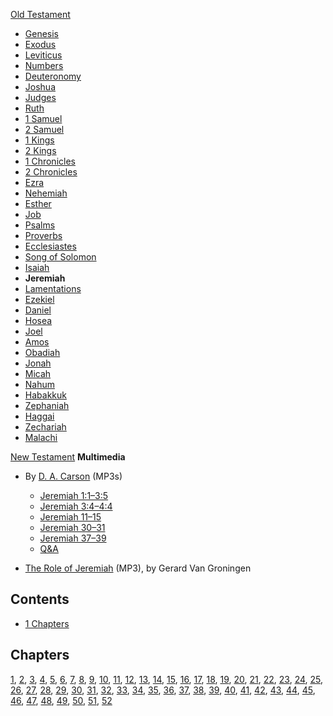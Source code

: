 [Old Testament](Old_Testament "Old Testament")
-   [Genesis](Genesis "Genesis")
-   [Exodus](Book_of_Exodus "Book of Exodus")
-   [Leviticus](Leviticus "Leviticus")
-   [Numbers](Book_of_Numbers "Book of Numbers")
-   [Deuteronomy](Deuteronomy "Deuteronomy")
-   [Joshua](Book_of_Joshua "Book of Joshua")
-   [Judges](Book_of_Judges "Book of Judges")
-   [Ruth](Book_of_Ruth "Book of Ruth")
-   [1 Samuel](Books_of_Samuel "Books of Samuel")
-   [2 Samuel](Books_of_Samuel "Books of Samuel")
-   [1 Kings](Books_of_Kings "Books of Kings")
-   [2 Kings](Books_of_Kings "Books of Kings")
-   [1 Chronicles](Books_of_Chronicles "Books of Chronicles")
-   [2 Chronicles](Books_of_Chronicles "Books of Chronicles")
-   [Ezra](Book_of_Ezra "Book of Ezra")
-   [Nehemiah](Book_of_Nehemiah "Book of Nehemiah")
-   [Esther](Book_of_Esther "Book of Esther")
-   [Job](Book_of_Job "Book of Job")
-   [Psalms](Book_of_Psalms "Book of Psalms")
-   [Proverbs](Book_of_Proverbs "Book of Proverbs")
-   [Ecclesiastes](Ecclesiastes "Ecclesiastes")
-   [Song of Solomon](Song_of_Solomon "Song of Solomon")
-   [Isaiah](Book_of_Isaiah "Book of Isaiah")
-   **Jeremiah**
-   [Lamentations](Book_of_Lamentations "Book of Lamentations")
-   [Ezekiel](Book_of_Ezekiel "Book of Ezekiel")
-   [Daniel](Book_of_Daniel "Book of Daniel")
-   [Hosea](Book_of_Hosea "Book of Hosea")
-   [Joel](Book_of_Joel "Book of Joel")
-   [Amos](Book_of_Amos "Book of Amos")
-   [Obadiah](Book_of_Obadiah "Book of Obadiah")
-   [Jonah](Book_of_Jonah "Book of Jonah")
-   [Micah](Book_of_Micah "Book of Micah")
-   [Nahum](Book_of_Nahum "Book of Nahum")
-   [Habakkuk](Book_of_Habakkuk "Book of Habakkuk")
-   [Zephaniah](Book_of_Zephaniah "Book of Zephaniah")
-   [Haggai](Book_of_Haggai "Book of Haggai")
-   [Zechariah](Book_of_Zechariah "Book of Zechariah")
-   [Malachi](Book_of_Malachi "Book of Malachi")

[New Testament](New_Testament "New Testament")
**Multimedia**

-   By [D. A. Carson](D._A._Carson "D. A. Carson") (MP3s)
    -   [Jeremiah 1:1–3:5](http://www.atthecastle.org.uk/audio/01_Jeremiah_1v1-3v5.mp3)
    -   [Jeremiah 3:4–4:4](http://www.atthecastle.org.uk/audio/02_Jeremiah-3v4-v4v4.mp3)
    -   [Jeremiah 11–15](http://www.atthecastle.org.uk/audio/03_Jeremiah_11-15.mp3)
    -   [Jeremiah 30–31](http://www.atthecastle.org.uk/audio/04_Jeremiah_30-31.mp3)
    -   [Jeremiah 37–39](http://www.atthecastle.org.uk/audio/05_Jeremiah_37-39.mp3)
    -   [Q&A](http://www.atthecastle.org.uk/audio/06_Question_and_Answer_Session.mp3)

-   [The Role of Jeremiah](http://covenantseminary.inmotionhosting.com/OT215_Lecture_17.mp3)
    (MP3), by Gerard Van Groningen

## Contents

-   [1 Chapters](#Chapters)

## Chapters

[1](index.php?title=Jeremiah_1&action=edit&redlink=1 "Jeremiah 1 (page does not exist)"),
[2](index.php?title=Jeremiah_2&action=edit&redlink=1 "Jeremiah 2 (page does not exist)"),
[3](index.php?title=Jeremiah_3&action=edit&redlink=1 "Jeremiah 3 (page does not exist)"),
[4](index.php?title=Jeremiah_4&action=edit&redlink=1 "Jeremiah 4 (page does not exist)"),
[5](index.php?title=Jeremiah_5&action=edit&redlink=1 "Jeremiah 5 (page does not exist)"),
[6](index.php?title=Jeremiah_6&action=edit&redlink=1 "Jeremiah 6 (page does not exist)"),
[7](index.php?title=Jeremiah_7&action=edit&redlink=1 "Jeremiah 7 (page does not exist)"),
[8](index.php?title=Jeremiah_8&action=edit&redlink=1 "Jeremiah 8 (page does not exist)"),
[9](Jeremiah_9 "Jeremiah 9"),
[10](index.php?title=Jeremiah_10&action=edit&redlink=1 "Jeremiah 10 (page does not exist)"),
[11](index.php?title=Jeremiah_11&action=edit&redlink=1 "Jeremiah 11 (page does not exist)"),
[12](index.php?title=Jeremiah_12&action=edit&redlink=1 "Jeremiah 12 (page does not exist)"),
[13](index.php?title=Jeremiah_13&action=edit&redlink=1 "Jeremiah 13 (page does not exist)"),
[14](index.php?title=Jeremiah_14&action=edit&redlink=1 "Jeremiah 14 (page does not exist)"),
[15](index.php?title=Jeremiah_15&action=edit&redlink=1 "Jeremiah 15 (page does not exist)"),
[16](index.php?title=Jeremiah_16&action=edit&redlink=1 "Jeremiah 16 (page does not exist)"),
[17](index.php?title=Jeremiah_17&action=edit&redlink=1 "Jeremiah 17 (page does not exist)"),
[18](index.php?title=Jeremiah_18&action=edit&redlink=1 "Jeremiah 18 (page does not exist)"),
[19](index.php?title=Jeremiah_19&action=edit&redlink=1 "Jeremiah 19 (page does not exist)"),
[20](index.php?title=Jeremiah_20&action=edit&redlink=1 "Jeremiah 20 (page does not exist)"),
[21](index.php?title=Jeremiah_21&action=edit&redlink=1 "Jeremiah 21 (page does not exist)"),
[22](index.php?title=Jeremiah_22&action=edit&redlink=1 "Jeremiah 22 (page does not exist)"),
[23](index.php?title=Jeremiah_23&action=edit&redlink=1 "Jeremiah 23 (page does not exist)"),
[24](index.php?title=Jeremiah_24&action=edit&redlink=1 "Jeremiah 24 (page does not exist)"),
[25](index.php?title=Jeremiah_25&action=edit&redlink=1 "Jeremiah 25 (page does not exist)"),
[26](index.php?title=Jeremiah_26&action=edit&redlink=1 "Jeremiah 26 (page does not exist)"),
[27](index.php?title=Jeremiah_27&action=edit&redlink=1 "Jeremiah 27 (page does not exist)"),
[28](index.php?title=Jeremiah_28&action=edit&redlink=1 "Jeremiah 28 (page does not exist)"),
[29](index.php?title=Jeremiah_29&action=edit&redlink=1 "Jeremiah 29 (page does not exist)"),
[30](index.php?title=Jeremiah_30&action=edit&redlink=1 "Jeremiah 30 (page does not exist)"),
[31](index.php?title=Jeremiah_31&action=edit&redlink=1 "Jeremiah 31 (page does not exist)"),
[32](index.php?title=Jeremiah_32&action=edit&redlink=1 "Jeremiah 32 (page does not exist)"),
[33](index.php?title=Jeremiah_33&action=edit&redlink=1 "Jeremiah 33 (page does not exist)"),
[34](index.php?title=Jeremiah_34&action=edit&redlink=1 "Jeremiah 34 (page does not exist)"),
[35](index.php?title=Jeremiah_35&action=edit&redlink=1 "Jeremiah 35 (page does not exist)"),
[36](index.php?title=Jeremiah_36&action=edit&redlink=1 "Jeremiah 36 (page does not exist)"),
[37](index.php?title=Jeremiah_37&action=edit&redlink=1 "Jeremiah 37 (page does not exist)"),
[38](index.php?title=Jeremiah_38&action=edit&redlink=1 "Jeremiah 38 (page does not exist)"),
[39](index.php?title=Jeremiah_39&action=edit&redlink=1 "Jeremiah 39 (page does not exist)"),
[40](index.php?title=Jeremiah_40&action=edit&redlink=1 "Jeremiah 40 (page does not exist)"),
[41](index.php?title=Jeremiah_41&action=edit&redlink=1 "Jeremiah 41 (page does not exist)"),
[42](index.php?title=Jeremiah_42&action=edit&redlink=1 "Jeremiah 42 (page does not exist)"),
[43](index.php?title=Jeremiah_43&action=edit&redlink=1 "Jeremiah 43 (page does not exist)"),
[44](index.php?title=Jeremiah_44&action=edit&redlink=1 "Jeremiah 44 (page does not exist)"),
[45](index.php?title=Jeremiah_45&action=edit&redlink=1 "Jeremiah 45 (page does not exist)"),
[46](index.php?title=Jeremiah_46&action=edit&redlink=1 "Jeremiah 46 (page does not exist)"),
[47](index.php?title=Jeremiah_47&action=edit&redlink=1 "Jeremiah 47 (page does not exist)"),
[48](index.php?title=Jeremiah_48&action=edit&redlink=1 "Jeremiah 48 (page does not exist)"),
[49](index.php?title=Jeremiah_49&action=edit&redlink=1 "Jeremiah 49 (page does not exist)"),
[50](index.php?title=Jeremiah_50&action=edit&redlink=1 "Jeremiah 50 (page does not exist)"),
[51](index.php?title=Jeremiah_51&action=edit&redlink=1 "Jeremiah 51 (page does not exist)"),
[52](index.php?title=Jeremiah_52&action=edit&redlink=1 "Jeremiah 52 (page does not exist)")



